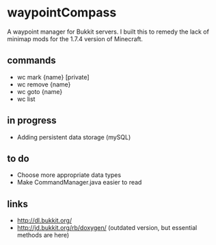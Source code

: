 waypointCompass
===============

A waypoint manager for Bukkit servers. I built this to remedy the lack of minimap mods for the 1.7.4 version of Minecraft.

commands
---------------
* wc mark {name} [private]
* wc remove {name}
* wc goto {name}
* wc list

in progress
---------------
* Adding persistent data storage (mySQL)

to do
---------------
* Choose more appropriate data types
* Make CommandManager.java easier to read

links
---------------
* http://dl.bukkit.org/
* http://jd.bukkit.org/rb/doxygen/ (outdated version, but essential methods are here)